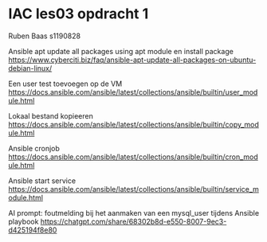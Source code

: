 # IAC les03 opdracht 1
Ruben Baas s1190828



Ansible apt update all packages using apt module en install package
https://www.cyberciti.biz/faq/ansible-apt-update-all-packages-on-ubuntu-debian-linux/

Een user test toevoegen op de VM
https://docs.ansible.com/ansible/latest/collections/ansible/builtin/user_module.html

Lokaal bestand kopieeren
https://docs.ansible.com/ansible/latest/collections/ansible/builtin/copy_module.html

Ansible cronjob
https://docs.ansible.com/ansible/latest/collections/ansible/builtin/cron_module.html

Ansible start service
https://docs.ansible.com/ansible/latest/collections/ansible/builtin/service_module.html

AI prompt: foutmelding bij het aanmaken van een mysql_user tijdens Ansible playbook
https://chatgpt.com/share/68302b8d-e550-8007-9ec3-d425194f8e80